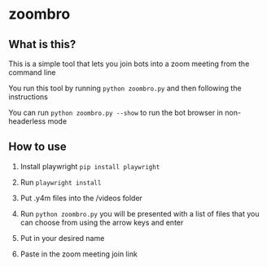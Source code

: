 # zoombro

## What is this?

This is a simple tool that lets you join bots into a zoom meeting from the command line

You run this tool by running `python zoombro.py` and then following the instructions

You can run `python zoombro.py --show` to run the bot browser in non-headerless mode

## How to use

1. Install playwright `pip install playwright`


2. Run `playwright install`


3. Put .y4m files into the /videos folder


4. Run `python zoombro.py` you will be presented with a list of files that you can choose from
   using the arrow keys and enter


5. Put in your desired name


6. Paste in the zoom meeting join link